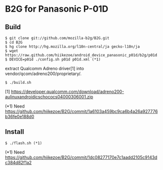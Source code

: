 # B2G for Panasonic P-01D

## Build

    $ git clone git://github.com/mozilla-b2g/B2G.git
    $ cd B2G
    $ hg clone http://hg.mozilla.org/l10n-central/ja gecko-l10n/ja
    $ wget https://raw.github.com/hiikezoe/android_device_panasonic_p01d/b2g/p01d.xml
    $ DEVICE=p01d ./config.sh p01d p01d.xml (*1)

extract Qualcomm Adreno driver[1] into vendor/qcom/adreno200/proprietary/.

    $ ./build.sh


[1] https://developer.qualcomm.com/download/adreno200-aulinuxandroidicschococs04000306001.zip

(*1) Need https://github.com/hiikezoe/B2G/commit/1a6103a459bc9ca6b4a26a927776b36fe0e188d0

## Install
    $ ./flash.sh (*1)

(*1) Need https://github.com/hiikezoe/B2G/commit/1dc08277170e7c1aadd2105c9143dc384d82f1a2
